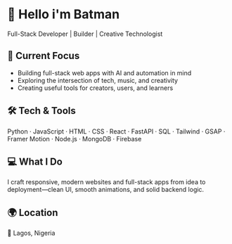 # 👋 Hello i'm Batman

Full-Stack Developer | Builder | Creative Technologist  

## 🧭 Current Focus  
- Building full-stack web apps with AI and automation in mind  
- Exploring the intersection of tech, music, and creativity  
- Creating useful tools for creators, users, and learners  

## 🛠️ Tech & Tools  
Python · JavaScript · HTML · CSS · React · FastAPI · SQL · Tailwind · GSAP · Framer Motion · Node.js · MongoDB · Firebase  

## 💻 What I Do  
I craft responsive, modern websites and full-stack apps from idea to deployment—clean UI, smooth animations, and solid backend logic.  

## 🌍 Location  
📍 Lagos, Nigeria  

